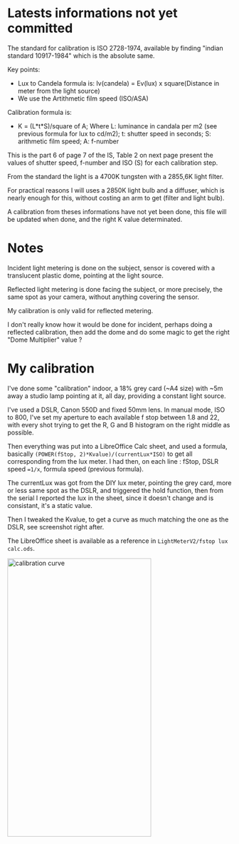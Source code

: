 # Latests informations not yet committed

The standard for calibration is ISO 2728-1974, available by finding "indian standard 10917-1984" which is the absolute same.

Key points:
- Lux to Candela formula is: Iv(candela) = Ev(lux) x square(Distance in meter from the light source)
- We use the Artithmetic film speed (ISO/ASA)

Calibration formula is:
- K = (L\*t\*S)/square of A; Where L: luminance in candala per m2 (see previous formula for lux to cd/m2); t: shutter speed in seconds; S: arithmetic film speed; A: f-number

This is the part 6 of page 7 of the IS, Table 2 on next page present the values of shutter speed, f-number and ISO (S) for each calibration step.

From the standard the light is a 4700K tungsten with a 2855,6K light filter.

For practical reasons I will uses a 2850K light bulb and a diffuser, which is nearly enough for this, without costing an arm to get (filter and light bulb).

A calibration from theses informations have not yet been done, this file will be updated when done, and the right K value determinated.

# Notes

Incident light metering is done on the subject, sensor is covered with a translucent plastic dome, pointing at the light source.

Reflected light metering is done facing the subject, or more precisely, the same spot as your camera, without anything covering the sensor.

My calibration is only valid for reflected metering.

I don't really know how it would be done for incident, perhaps doing a reflected calibration, then add the dome and do some magic to get the right "Dome Multiplier" value ?

# My calibration

I've done some "calibration" indoor, a 18% grey card (~A4 size) with ~5m away a studio lamp pointing at it, all day, providing a constant light source.

I've used a DSLR, Canon 550D and fixed 50mm lens. In manual mode, ISO to 800, I've set my aperture to each available f stop between 1.8 and 22, with every shot trying to get the R, G and B histogram on the right middle as possible.

Then everything was put into a LibreOffice Calc sheet, and used a formula, basically ```(POWER(fStop, 2)*Kvalue)/(currentLux*ISO)``` to get all corresponding from the lux meter. I had then, on each line : fStop, DSLR speed ```=1/x```, formula speed (previous formula).

The currentLux was got from the DIY lux meter, pointing the grey card, more or less same spot as the DSLR, and triggered the hold function, then from the serial I reported the lux in the sheet, since it doesn't change and is consistant, it's a static value.

Then I tweaked the Kvalue, to get a curve as much matching the one as the DSLR, see screenshot right after.

The LibreOffice sheet is available as a reference in ```LightMeterV2/fstop lux calc.ods```.

<img src="https://raw.githubusercontent.com/rhaamo/Teensy-light-meter/master/pics/calibration_curve.png" alt="calibration curve" width="80%" height="40%">
